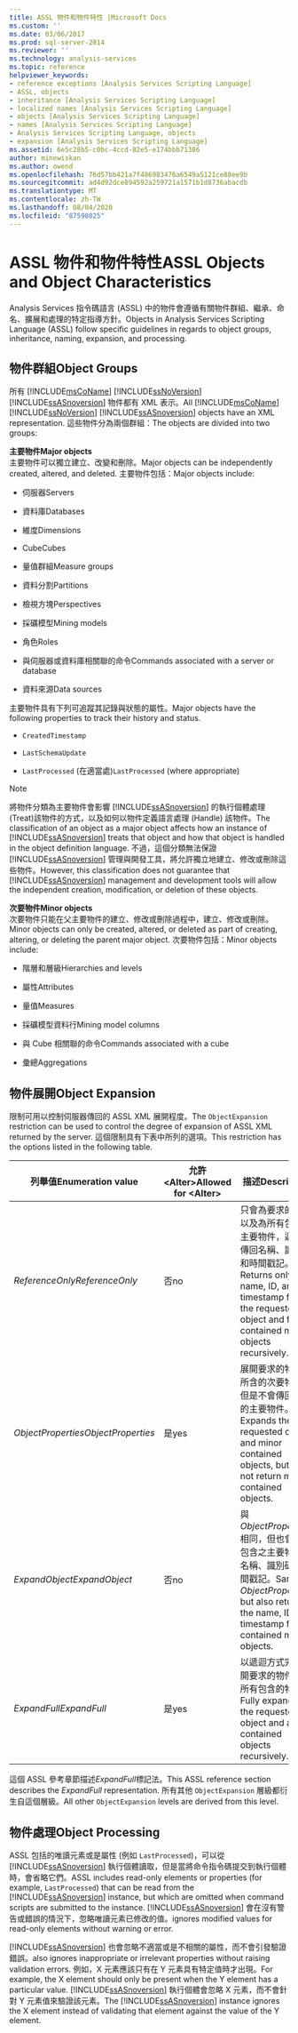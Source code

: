 ```yaml
---
title: ASSL 物件和物件特性 |Microsoft Docs
ms.custom: ''
ms.date: 03/06/2017
ms.prod: sql-server-2014
ms.reviewer: ''
ms.technology: analysis-services
ms.topic: reference
helpviewer_keywords:
- reference exceptions [Analysis Services Scripting Language]
- ASSL, objects
- inheritance [Analysis Services Scripting Language]
- localized names [Analysis Services Scripting Language]
- objects [Analysis Services Scripting Language]
- names [Analysis Services Scripting Language]
- Analysis Services Scripting Language, objects
- expansion [Analysis Services Scripting Language]
ms.assetid: 6e5c28b5-c0bc-4ccd-82e5-e174bbb71386
author: minewiskan
ms.author: owend
ms.openlocfilehash: 76d57bb421a7f486983476a6549a5121ce88ee9b
ms.sourcegitcommit: ad4d92dce894592a259721a1571b1d8736abacdb
ms.translationtype: MT
ms.contentlocale: zh-TW
ms.lasthandoff: 08/04/2020
ms.locfileid: "87598025"
---
```

# <a name="assl-objects-and-object-characteristics"></a><span data-ttu-id="1a20f-102">ASSL 物件和物件特性</span><span class="sxs-lookup"><span data-stu-id="1a20f-102">ASSL Objects and Object Characteristics</span></span>
  <span data-ttu-id="1a20f-103">Analysis Services 指令碼語言 (ASSL) 中的物件會遵循有關物件群組、繼承、命名、擴展和處理的特定指導方針。</span><span class="sxs-lookup"><span data-stu-id="1a20f-103">Objects in Analysis Services Scripting Language (ASSL) follow specific guidelines in regards to object groups, inheritance, naming, expansion, and processing.</span></span>  
  
## <a name="object-groups"></a><span data-ttu-id="1a20f-104">物件群組</span><span class="sxs-lookup"><span data-stu-id="1a20f-104">Object Groups</span></span>  
 <span data-ttu-id="1a20f-105">所有 [!INCLUDE[msCoName](../../../includes/msconame-md.md)] [!INCLUDE[ssNoVersion](../../../includes/ssnoversion-md.md)] [!INCLUDE[ssASnoversion](../../../includes/ssasnoversion-md.md)] 物件都有 XML 表示。</span><span class="sxs-lookup"><span data-stu-id="1a20f-105">All [!INCLUDE[msCoName](../../../includes/msconame-md.md)] [!INCLUDE[ssNoVersion](../../../includes/ssnoversion-md.md)] [!INCLUDE[ssASnoversion](../../../includes/ssasnoversion-md.md)] objects have an XML representation.</span></span> <span data-ttu-id="1a20f-106">這些物件分為兩個群組：</span><span class="sxs-lookup"><span data-stu-id="1a20f-106">The objects are divided into two groups:</span></span>  
  
 <span data-ttu-id="1a20f-107">**主要物件**</span><span class="sxs-lookup"><span data-stu-id="1a20f-107">**Major objects**</span></span>  
 <span data-ttu-id="1a20f-108">主要物件可以獨立建立、改變和刪除。</span><span class="sxs-lookup"><span data-stu-id="1a20f-108">Major objects can be independently created, altered, and deleted.</span></span> <span data-ttu-id="1a20f-109">主要物件包括：</span><span class="sxs-lookup"><span data-stu-id="1a20f-109">Major objects include:</span></span>  
  
-   <span data-ttu-id="1a20f-110">伺服器</span><span class="sxs-lookup"><span data-stu-id="1a20f-110">Servers</span></span>  
  
-   <span data-ttu-id="1a20f-111">資料庫</span><span class="sxs-lookup"><span data-stu-id="1a20f-111">Databases</span></span>  
  
-   <span data-ttu-id="1a20f-112">維度</span><span class="sxs-lookup"><span data-stu-id="1a20f-112">Dimensions</span></span>  
  
-   <span data-ttu-id="1a20f-113">Cube</span><span class="sxs-lookup"><span data-stu-id="1a20f-113">Cubes</span></span>  
  
-   <span data-ttu-id="1a20f-114">量值群組</span><span class="sxs-lookup"><span data-stu-id="1a20f-114">Measure groups</span></span>  
  
-   <span data-ttu-id="1a20f-115">資料分割</span><span class="sxs-lookup"><span data-stu-id="1a20f-115">Partitions</span></span>  
  
-   <span data-ttu-id="1a20f-116">檢視方塊</span><span class="sxs-lookup"><span data-stu-id="1a20f-116">Perspectives</span></span>  
  
-   <span data-ttu-id="1a20f-117">採礦模型</span><span class="sxs-lookup"><span data-stu-id="1a20f-117">Mining models</span></span>  
  
-   <span data-ttu-id="1a20f-118">角色</span><span class="sxs-lookup"><span data-stu-id="1a20f-118">Roles</span></span>  
  
-   <span data-ttu-id="1a20f-119">與伺服器或資料庫相關聯的命令</span><span class="sxs-lookup"><span data-stu-id="1a20f-119">Commands associated with a server or database</span></span>  
  
-   <span data-ttu-id="1a20f-120">資料來源</span><span class="sxs-lookup"><span data-stu-id="1a20f-120">Data sources</span></span>  
  
 <span data-ttu-id="1a20f-121">主要物件具有下列可追蹤其記錄與狀態的屬性。</span><span class="sxs-lookup"><span data-stu-id="1a20f-121">Major objects have the following properties to track their history and status.</span></span>  
  
-   `CreatedTimestamp`  
  
-   `LastSchemaUpdate`  
  
-   <span data-ttu-id="1a20f-122">`LastProcessed` (在適當處)</span><span class="sxs-lookup"><span data-stu-id="1a20f-122">`LastProcessed` (where appropriate)</span></span>  
  
> [!NOTE]  
>  <span data-ttu-id="1a20f-123">將物件分類為主要物件會影響 [!INCLUDE[ssASnoversion](../../../includes/ssasnoversion-md.md)] 的執行個體處理 (Treat)該物件的方式，以及如何以物件定義語言處理 (Handle) 該物件。</span><span class="sxs-lookup"><span data-stu-id="1a20f-123">The classification of an object as a major object affects how an instance of [!INCLUDE[ssASnoversion](../../../includes/ssasnoversion-md.md)] treats that object and how that object is handled in the object definition language.</span></span> <span data-ttu-id="1a20f-124">不過，這個分類無法保證 [!INCLUDE[ssASnoversion](../../../includes/ssasnoversion-md.md)] 管理與開發工具，將允許獨立地建立、修改或刪除這些物件。</span><span class="sxs-lookup"><span data-stu-id="1a20f-124">However, this classification does not guarantee that [!INCLUDE[ssASnoversion](../../../includes/ssasnoversion-md.md)] management and development tools will allow the independent creation, modification, or deletion of these objects.</span></span>  
  
 <span data-ttu-id="1a20f-125">**次要物件**</span><span class="sxs-lookup"><span data-stu-id="1a20f-125">**Minor objects**</span></span>  
 <span data-ttu-id="1a20f-126">次要物件只能在父主要物件的建立、修改或刪除過程中，建立、修改或刪除。</span><span class="sxs-lookup"><span data-stu-id="1a20f-126">Minor objects can only be created, altered, or deleted as part of creating, altering, or deleting the parent major object.</span></span> <span data-ttu-id="1a20f-127">次要物件包括：</span><span class="sxs-lookup"><span data-stu-id="1a20f-127">Minor objects include:</span></span>  
  
-   <span data-ttu-id="1a20f-128">階層和層級</span><span class="sxs-lookup"><span data-stu-id="1a20f-128">Hierarchies and levels</span></span>  
  
-   <span data-ttu-id="1a20f-129">屬性</span><span class="sxs-lookup"><span data-stu-id="1a20f-129">Attributes</span></span>  
  
-   <span data-ttu-id="1a20f-130">量值</span><span class="sxs-lookup"><span data-stu-id="1a20f-130">Measures</span></span>  
  
-   <span data-ttu-id="1a20f-131">採礦模型資料行</span><span class="sxs-lookup"><span data-stu-id="1a20f-131">Mining model columns</span></span>  
  
-   <span data-ttu-id="1a20f-132">與 Cube 相關聯的命令</span><span class="sxs-lookup"><span data-stu-id="1a20f-132">Commands associated with a cube</span></span>  
  
-   <span data-ttu-id="1a20f-133">彙總</span><span class="sxs-lookup"><span data-stu-id="1a20f-133">Aggregations</span></span>  
  
## <a name="object-expansion"></a><span data-ttu-id="1a20f-134">物件展開</span><span class="sxs-lookup"><span data-stu-id="1a20f-134">Object Expansion</span></span>  
 <span data-ttu-id="1a20f-135"> 限制可用以控制伺服器傳回的 ASSL XML 展開程度。</span><span class="sxs-lookup"><span data-stu-id="1a20f-135">The `ObjectExpansion` restriction can be used to control the degree of expansion of ASSL XML returned by the server.</span></span> <span data-ttu-id="1a20f-136">這個限制具有下表中所列的選項。</span><span class="sxs-lookup"><span data-stu-id="1a20f-136">This restriction has the options listed in the following table.</span></span>  
  
|<span data-ttu-id="1a20f-137">列舉值</span><span class="sxs-lookup"><span data-stu-id="1a20f-137">Enumeration value</span></span>|<span data-ttu-id="1a20f-138">允許\<Alter></span><span class="sxs-lookup"><span data-stu-id="1a20f-138">Allowed for \<Alter></span></span>|<span data-ttu-id="1a20f-139">描述</span><span class="sxs-lookup"><span data-stu-id="1a20f-139">Description</span></span>|  
|-----------------------|---------------------------|-----------------|  
|<span data-ttu-id="1a20f-140">*ReferenceOnly*</span><span class="sxs-lookup"><span data-stu-id="1a20f-140">*ReferenceOnly*</span></span>|<span data-ttu-id="1a20f-141">否</span><span class="sxs-lookup"><span data-stu-id="1a20f-141">no</span></span>|<span data-ttu-id="1a20f-142">只會為要求的物件以及為所有包含的主要物件，遞迴地傳回名稱、識別碼和時間戳記。</span><span class="sxs-lookup"><span data-stu-id="1a20f-142">Returns only the name, ID, and timestamp for the requested object and for all contained major objects recursively.</span></span>|  
|<span data-ttu-id="1a20f-143">*ObjectProperties*</span><span class="sxs-lookup"><span data-stu-id="1a20f-143">*ObjectProperties*</span></span>|<span data-ttu-id="1a20f-144">是</span><span class="sxs-lookup"><span data-stu-id="1a20f-144">yes</span></span>|<span data-ttu-id="1a20f-145">展開要求的物件與所含的次要物件，但是不會傳回所含的主要物件。</span><span class="sxs-lookup"><span data-stu-id="1a20f-145">Expands the requested object and minor contained objects, but does not return major contained objects.</span></span>|  
|<span data-ttu-id="1a20f-146">*ExpandObject*</span><span class="sxs-lookup"><span data-stu-id="1a20f-146">*ExpandObject*</span></span>|<span data-ttu-id="1a20f-147">否</span><span class="sxs-lookup"><span data-stu-id="1a20f-147">no</span></span>|<span data-ttu-id="1a20f-148">與*ObjectProperties*相同，但也會傳回包含之主要物件的名稱、識別碼和時間戳記。</span><span class="sxs-lookup"><span data-stu-id="1a20f-148">Same as *ObjectProperties*, but also returns the name, ID, and timestamp for contained major objects.</span></span>|  
|<span data-ttu-id="1a20f-149">*ExpandFull*</span><span class="sxs-lookup"><span data-stu-id="1a20f-149">*ExpandFull*</span></span>|<span data-ttu-id="1a20f-150">是</span><span class="sxs-lookup"><span data-stu-id="1a20f-150">yes</span></span>|<span data-ttu-id="1a20f-151">以遞迴方式完全展開要求的物件以及所有包含的物件。</span><span class="sxs-lookup"><span data-stu-id="1a20f-151">Fully expands the requested object and all contained objects recursively.</span></span>|  
  
 <span data-ttu-id="1a20f-152">這個 ASSL 參考章節描述*ExpandFull*標記法。</span><span class="sxs-lookup"><span data-stu-id="1a20f-152">This ASSL reference section describes the *ExpandFull* representation.</span></span> <span data-ttu-id="1a20f-153">所有其他 `ObjectExpansion` 層級都衍生自這個層級。</span><span class="sxs-lookup"><span data-stu-id="1a20f-153">All other `ObjectExpansion` levels are derived from this level.</span></span>  
  
## <a name="object-processing"></a><span data-ttu-id="1a20f-154">物件處理</span><span class="sxs-lookup"><span data-stu-id="1a20f-154">Object Processing</span></span>  
 <span data-ttu-id="1a20f-155">ASSL 包括的唯讀元素或是屬性 (例如 `LastProcessed`)，可以從 [!INCLUDE[ssASnoversion](../../../includes/ssasnoversion-md.md)] 執行個體讀取，但是當將命令指令碼提交到執行個體時，會省略它們。</span><span class="sxs-lookup"><span data-stu-id="1a20f-155">ASSL includes read-only elements or properties (for example, `LastProcessed`) that can be read from the [!INCLUDE[ssASnoversion](../../../includes/ssasnoversion-md.md)] instance, but which are omitted when command scripts are submitted to the instance.</span></span> [!INCLUDE[ssASnoversion](../../../includes/ssasnoversion-md.md)] <span data-ttu-id="1a20f-156">會在沒有警告或錯誤的情況下，忽略唯讀元素已修改的值。</span><span class="sxs-lookup"><span data-stu-id="1a20f-156">ignores modified values for read-only elements without warning or error.</span></span>  
  
 [!INCLUDE[ssASnoversion](../../../includes/ssasnoversion-md.md)] <span data-ttu-id="1a20f-157">也會忽略不適當或是不相關的屬性，而不會引發驗證錯誤。</span><span class="sxs-lookup"><span data-stu-id="1a20f-157">also ignores inappropriate or irrelevant properties without raising validation errors.</span></span> <span data-ttu-id="1a20f-158">例如，X 元素應該只有在 Y 元素具有特定值時才出現。</span><span class="sxs-lookup"><span data-stu-id="1a20f-158">For example, the X element should only be present when the Y element has a particular value.</span></span> <span data-ttu-id="1a20f-159">[!INCLUDE[ssASnoversion](../../../includes/ssasnoversion-md.md)] 執行個體會忽略 X 元素，而不會針對 Y 元素值來驗證該元素。</span><span class="sxs-lookup"><span data-stu-id="1a20f-159">The [!INCLUDE[ssASnoversion](../../../includes/ssasnoversion-md.md)] instance ignores the X element instead of validating that element against the value of the Y element.</span></span>  
  
  
